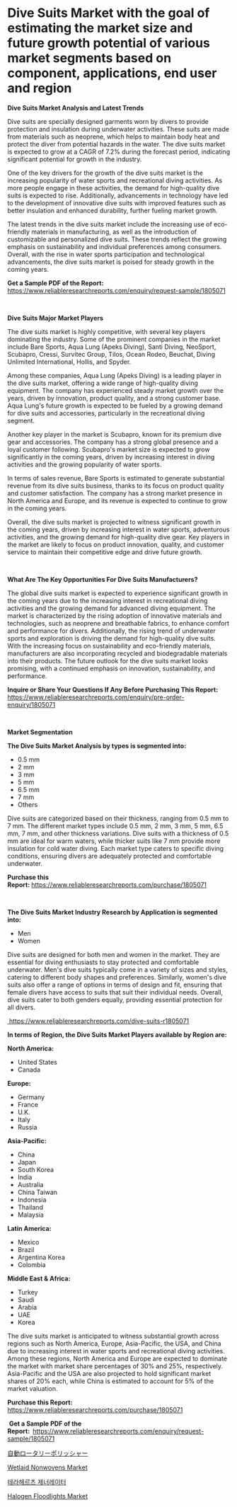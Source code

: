 <p><h1>Dive Suits Market with the goal of estimating the market size and future growth potential of various market segments based on component, applications, end user and region</h1></p><p><strong>Dive Suits Market Analysis and Latest Trends</strong></p>
<p><p>Dive suits are specially designed garments worn by divers to provide protection and insulation during underwater activities. These suits are made from materials such as neoprene, which helps to maintain body heat and protect the diver from potential hazards in the water. The dive suits market is expected to grow at a CAGR of 7.2% during the forecast period, indicating significant potential for growth in the industry.</p><p>One of the key drivers for the growth of the dive suits market is the increasing popularity of water sports and recreational diving activities. As more people engage in these activities, the demand for high-quality dive suits is expected to rise. Additionally, advancements in technology have led to the development of innovative dive suits with improved features such as better insulation and enhanced durability, further fueling market growth.</p><p>The latest trends in the dive suits market include the increasing use of eco-friendly materials in manufacturing, as well as the introduction of customizable and personalized dive suits. These trends reflect the growing emphasis on sustainability and individual preferences among consumers. Overall, with the rise in water sports participation and technological advancements, the dive suits market is poised for steady growth in the coming years.</p></p>
<p><strong>Get a Sample PDF of the Report:&nbsp;</strong> <a href="https://www.reliableresearchreports.com/enquiry/request-sample/1805071">https://www.reliableresearchreports.com/enquiry/request-sample/1805071</a></p>
<p>&nbsp;</p>
<p><strong>Dive Suits Major Market Players</strong></p>
<p><p>The dive suits market is highly competitive, with several key players dominating the industry. Some of the prominent companies in the market include Bare Sports, Aqua Lung (Apeks Diving), Santi Diving, NeoSport, Scubapro, Cressi, Survitec Group, Tilos, Ocean Rodeo, Beuchat, Diving Unlimited International, Hollis, and Spyder.</p><p>Among these companies, Aqua Lung (Apeks Diving) is a leading player in the dive suits market, offering a wide range of high-quality diving equipment. The company has experienced steady market growth over the years, driven by innovation, product quality, and a strong customer base. Aqua Lung's future growth is expected to be fueled by a growing demand for dive suits and accessories, particularly in the recreational diving segment.</p><p>Another key player in the market is Scubapro, known for its premium dive gear and accessories. The company has a strong global presence and a loyal customer following. Scubapro's market size is expected to grow significantly in the coming years, driven by increasing interest in diving activities and the growing popularity of water sports.</p><p>In terms of sales revenue, Bare Sports is estimated to generate substantial revenue from its dive suits business, thanks to its focus on product quality and customer satisfaction. The company has a strong market presence in North America and Europe, and its revenue is expected to continue to grow in the coming years.</p><p>Overall, the dive suits market is projected to witness significant growth in the coming years, driven by increasing interest in water sports, adventurous activities, and the growing demand for high-quality dive gear. Key players in the market are likely to focus on product innovation, quality, and customer service to maintain their competitive edge and drive future growth.</p></p>
<p>&nbsp;</p>
<p><strong>What Are The Key Opportunities For Dive Suits Manufacturers?</strong></p>
<p><p>The global dive suits market is expected to experience significant growth in the coming years due to the increasing interest in recreational diving activities and the growing demand for advanced diving equipment. The market is characterized by the rising adoption of innovative materials and technologies, such as neoprene and breathable fabrics, to enhance comfort and performance for divers. Additionally, the rising trend of underwater sports and exploration is driving the demand for high-quality dive suits. With the increasing focus on sustainability and eco-friendly materials, manufacturers are also incorporating recycled and biodegradable materials into their products. The future outlook for the dive suits market looks promising, with a continued emphasis on innovation, sustainability, and performance.</p></p>
<p><strong>Inquire or Share Your Questions If Any Before Purchasing This Report:</strong> <a href="https://www.reliableresearchreports.com/enquiry/pre-order-enquiry/1805071">https://www.reliableresearchreports.com/enquiry/pre-order-enquiry/1805071</a></p>
<p>&nbsp;</p>
<p><strong>Market Segmentation</strong></p>
<p><strong>The Dive Suits Market Analysis by types is segmented into:</strong></p>
<p><ul><li>0.5 mm</li><li>2 mm</li><li>3 mm</li><li>5 mm</li><li>6.5 mm</li><li>7 mm</li><li>Others</li></ul></p>
<p><p>Dive suits are categorized based on their thickness, ranging from 0.5 mm to 7 mm. The different market types include 0.5 mm, 2 mm, 3 mm, 5 mm, 6.5 mm, 7 mm, and other thickness variations. Dive suits with a thickness of 0.5 mm are ideal for warm waters, while thicker suits like 7 mm provide more insulation for cold water diving. Each market type caters to specific diving conditions, ensuring divers are adequately protected and comfortable underwater.</p></p>
<p><strong>Purchase this Report:&nbsp;</strong><a href="https://www.reliableresearchreports.com/purchase/1805071">https://www.reliableresearchreports.com/purchase/1805071</a></p>
<p>&nbsp;</p>
<p><strong>The Dive Suits Market Industry Research by Application is segmented into:</strong></p>
<p><ul><li>Men</li><li>Women</li></ul></p>
<p><p>Dive suits are designed for both men and women in the market. They are essential for diving enthusiasts to stay protected and comfortable underwater. Men's dive suits typically come in a variety of sizes and styles, catering to different body shapes and preferences. Similarly, women's dive suits also offer a range of options in terms of design and fit, ensuring that female divers have access to suits that suit their individual needs. Overall, dive suits cater to both genders equally, providing essential protection for all divers.</p></p>
<p><a href="https://www.reliableresearchreports.com/dive-suits-r1805071">&nbsp;https://www.reliableresearchreports.com/dive-suits-r1805071</a></p>
<p><strong>In terms of Region, the Dive Suits Market Players available by Region are:</strong></p>
<p>
    <p> <strong> North America: </strong>
        <ul>
            <li>United States</li>
            <li>Canada</li>
        </ul>
        </p> 
    <p> <strong> Europe: </strong>
        <ul>
            <li>Germany</li>
            <li>France</li>
            <li>U.K.</li>
            <li>Italy</li>
            <li>Russia</li>
        </ul>
        </p> 
    <p> <strong> Asia-Pacific: </strong>
        <ul>
            <li>China</li>
            <li>Japan</li>
            <li>South Korea</li>
            <li>India</li>
            <li>Australia</li>
            <li>China Taiwan</li>
            <li>Indonesia</li>
            <li>Thailand</li>
            <li>Malaysia</li>
        </ul>
        </p> 
    <p> <strong> Latin America: </strong>
        <ul>
            <li>Mexico</li>
            <li>Brazil</li>
            <li>Argentina Korea</li>
            <li>Colombia</li>
        </ul>
        </p> 
    <p> <strong> Middle East & Africa: </strong>
        <ul>
            <li>Turkey</li>
            <li>Saudi</li>
            <li>Arabia</li>
            <li>UAE</li>
            <li>Korea</li>
        </ul>
    </p>
    </p>
<p><p>The dive suits market is anticipated to witness substantial growth across regions such as North America, Europe, Asia-Pacific, the USA, and China due to increasing interest in water sports and recreational diving activities. Among these regions, North America and Europe are expected to dominate the market with market share percentages of 30% and 25%, respectively. Asia-Pacific and the USA are also projected to hold significant market shares of 20% each, while China is estimated to account for 5% of the market valuation.</p></p>
<p><strong>Purchase this Report: </strong><a href="https://www.reliableresearchreports.com/purchase/1805071">https://www.reliableresearchreports.com/purchase/1805071</a></p>
<p>&nbsp;<strong>Get a Sample PDF of the Report:&nbsp;&nbsp;</strong><a href="https://www.reliableresearchreports.com/enquiry/request-sample/1805071">https://www.reliableresearchreports.com/enquiry/request-sample/1805071</a></p>
<p><strong></strong></p>
<p><p><a href="https://medium.com/@jacksonwiza1924/%E3%82%AA%E3%83%BC%E3%83%88%E3%83%AD%E3%83%BC%E3%82%BF%E3%83%AA%E3%83%BC%E3%83%9D%E3%83%AA%E3%83%83%E3%82%B7%E3%83%A3%E3%83%BC%E5%B8%82%E5%A0%B4%E3%81%AE%E8%A6%8F%E6%A8%A1-%E5%B8%82%E5%A0%B4%E3%82%BB%E3%82%B0%E3%83%A1%E3%83%B3%E3%83%86%E3%83%BC%E3%82%B7%E3%83%A7%E3%83%B3-%E5%B8%82%E5%A0%B4%E5%8B%95%E5%90%91-%E6%88%90%E9%95%B7%E5%88%86%E6%9E%90%E4%BA%88%E6%B8%AC2031%E5%B9%B4%E3%81%BE%E3%81%A7-049108771386">自動ロータリーポリッシャー</a></p><p><a href="https://github.com/AKSHATREPORTPRIME/Market-Research-Report-List-5/blob/main/wetlaid-nonwovens-market.md">Wetlaid Nonwovens Market</a></p><p><a href="https://medium.com/@rickymetzdvm/%ED%85%8C%EB%9D%BC%ED%97%A4%EB%A5%B4%EC%B8%A0-%EB%B0%9C%EC%83%9D%EA%B8%B0-%EC%8B%9C%EC%9E%A5-2024%EB%85%84%EB%B6%80%ED%84%B0-2031%EB%85%84%EA%B9%8C%EC%A7%80%EC%9D%98-%EA%B8%80%EB%A1%9C%EB%B2%8C-%EC%8B%9C%EC%9E%A5-%EB%8F%99%ED%96%A5-%EB%B0%8F-%ED%8C%90%EB%A7%A4-%ED%8A%B8%EB%A0%8C%EB%93%9C-ed082a307403">테라헤르츠 제너레이터</a></p><p><a href="https://github.com/riwar777/Market-Research-Report-List-1/blob/main/halogen-floodlights-market.md">Halogen Floodlights Market</a></p></p>
